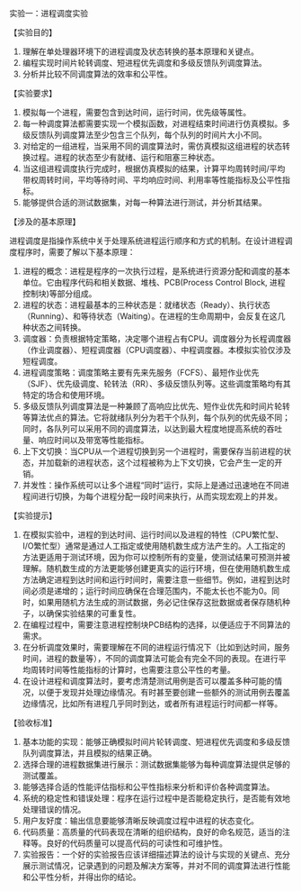 实验一：进程调度实验

【实验目的】

1. 理解在单处理器环境下的进程调度及状态转换的基本原理和关键点。
2. 编程实现时间片轮转调度、短进程优先调度和多级反馈队列调度算法。
3. 分析并比较不同调度算法的效率和公平性。

【实验要求】

1. 模拟每一个进程，需要包含到达时间，运行时间，优先级等属性。
2.	每一种调度算法都需要实现一个模拟函数，对进程结束时间进行仿真模拟。多级反馈队列调度算法至少包含三个队列，每个队列的时间片大小不同。
3. 对给定的一组进程，当采用不同的调度算法时，需仿真模拟这组进程的状态转换过程。进程的状态至少有就绪、运行和阻塞三种状态。
4. 当这组进程调度执行完成时，根据仿真模拟的结果，计算平均周转时间/平均带权周转时间，平均等待时间、平均响应时间、利用率等性能指标及公平性指标。
5. 能够提供合适的测试数据集，对每一种算法进行测试，并分析其结果。

【涉及的基本原理】

进程调度是指操作系统中关于处理系统进程运行顺序和方式的机制。在设计进程调度程序时，需要了解以下基本原理：

1. 进程的概念：进程是程序的一次执行过程，是系统进行资源分配和调度的基本单位。它由程序代码和相关数据、堆栈、PCB(Process Control Block, 进程控制块)等部分组成。
2. 进程的状态：进程最基本的三种状态是：就绪状态（Ready）、执行状态（Running）、和等待状态（Waiting）。在进程的生命周期中，会反复在这几种状态之间转换。
3. 调度器：负责根据特定策略，决定哪个进程占有CPU。调度器分为长程调度器（作业调度器）、短程调度器（CPU调度器）、中程调度器。本模拟实验仅涉及短程调度。
4. 进程调度策略：调度策略主要有先来先服务（FCFS）、最短作业优先（SJF）、优先级调度、轮转法（RR）、多级反馈队列等。这些调度策略均有其特定的场合和使用环境。
5. 多级反馈队列调度算法是一种兼顾了高响应比优先、短作业优先和时间片轮转等算法优点的算法。它将就绪队列分为若干个队列，每个队列的优先级不同；同时，各队列可以采用不同的调度算法，以达到最大程度地提高系统的吞吐量、响应时间以及带宽等性能指标。
6. 上下文切换：当CPU从一个进程切换到另一个进程时，需要保存当前进程的状态，并加载新的进程状态，这个过程被称为上下文切换，它会产生一定的开销。
7. 并发性：操作系统可以让多个进程“同时”运行，实际上是通过迅速地在不同进程间进行切换，为每个进程分配一段时间来执行，从而实现宏观上的并发。

【实验提示】

1. 在模拟实验中，进程的到达时间、运行时间以及进程的特性（CPU繁忙型、I/O繁忙型）通常是通过人工指定或使用随机数生成方法产生的。人工指定的方法更适用于测试环境，因为你可以控制所有的变量，使测试结果可预测并被理解。随机数生成的方法更能够创建更真实的运行环境，但在使用随机数生成方法确定进程到达时间和运行时间时，需要注意一些细节。例如，进程到达时间必须是递增的；运行时间应确保在合理范围内，不能太长也不能为0。同时，如果用随机方法生成的测试数据，务必记住保存这批数据或者保存随机种子，以确保实验结果的可重复性。
2. 在编程过程中，需要注意进程控制块PCB结构的选择，以便适应于不同算法的需求。
3. 在分析调度效果时，需要理解在不同的进程运行情况下（比如到达时间，服务时间，进程的数量等），不同的调度算法可能会有完全不同的表现。在进行平均周转时间等性能指标的计算时，也需要注意公平性的考量。
4. 在设计进程和调度算法时，要考虑清楚测试用例是否可以覆盖多种可能的情况，以便于发现并处理边缘情况。有时甚至要创建一些额外的测试用例去覆盖边缘情况，比如所有进程几乎同时到达，或者所有进程运行时间都一样等。

【验收标准】

1. 基本功能的实现：能够正确模拟时间片轮转调度、短进程优先调度和多级反馈队列调度算法，并且模拟的结果正确。 
2. 选择合理的进程数据集进行展示：测试数据集能够为每种调度算法提供足够的测试覆盖。
3. 能够选择合适的性能评估指标和公平性指标来分析和评价各种调度算法。 
4. 系统的稳定性和错误处理：程序在运行过程中是否能稳定执行，是否能有效地处理错误的情况。 
5. 用户友好度：输出信息要能够清晰反映调度过程中进程的状态变化。 
6. 代码质量：高质量的代码表现在清晰的组织结构，良好的命名规范，适当的注释等。良好的代码质量可以提高代码的可读性和可维护性。
7. 实验报告：一个好的实验报告应该详细描述算法的设计与实现的关键点、充分展示测试情况，记录遇到的问题及解决方案等，并对不同的调度算法进行性能和公平性分析，并得出你的结论。

